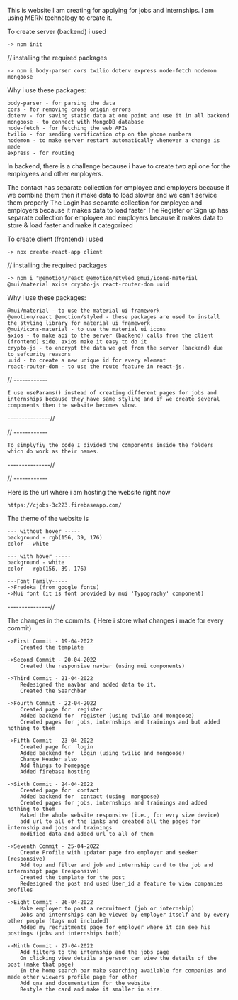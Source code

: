 This is website I am creating for applying for jobs and internships.
I am using MERN technology to create it.

To create server (backend) i used

    -> npm init

// installing the required packages

    -> npm i body-parser cors twilio dotenv express node-fetch nodemon mongoose

Why i use these packages:

    body-parser - for parsing the data
    cors - for removing cross origin errors
    dotenv - for saving static data at one point and use it in all backend
    mongoose - to connect with MongoDB database
    node-fetch - for fetching the web APIs
    twilio - for sending verification otp on the phone numbers
    nodemon - to make server restart automatically whenever a change is made
    express - for routing

In backend, there is a challenge because i have to create two api one for the employees and other employers.

The contact has separate collection for employee and employers because if we combine them then it make data to load slower and we can't service them properly
The Login has separate collection for employee and employers because it makes data to load faster
The Register or Sign up has separate collection for employee and employers because it makes data to store & load faster and make it categorized

To create client (frontend) i used

    -> npx create-react-app client

// installing the required packages

    -> npm i "@emotion/react @emotion/styled @mui/icons-material @mui/material axios crypto-js react-router-dom uuid

Why i use these packages:

    @mui/material - to use the material ui framework
    @emotion/react @emotion/styled - these packages are used to install the styling library for material ui framework
    @mui/icons-material - to use the material ui icons
    axios - to make api to the server (backend) calls from the client (frontend) side. axios make it easy to do it
    crypto-js - to encrypt the data we get from the server (backend) due to sefcurity reasons
    uuid - to create a new unique id for every element
    react-router-dom - to use the route feature in react-js.

// ------------

    I use useParams() instead of creating different pages for jobs and internships because they have same styling and if we create several
    components then the website becomes slow.

---------------//

// ------------

    To simplyfiy the code I divided the components inside the folders which do work as their names.

---------------//

// ------------


Here is the url where i am hosting the website right now

    https://cjobs-3c223.firebaseapp.com/

The theme of the website is

    --- without hover -----
    background - rgb(156, 39, 176)
    color - white

    --- with hover -----
    background - white
    color - rgb(156, 39, 176)

    ---Font Family-----
    ->Fredoka (from google fonts)
    ->Mui font (it is font provided by mui 'Typography' component)

---------------//

The changes in the commits. ( Here i store what changes i made for every commit)

    ->First Commit - 19-04-2022
        Created the template

    ->Second Commit - 20-04-2022
        Created the responsive navbar (using mui components)

    ->Third Commit - 21-04-2022
        Redesigned the navbar and added data to it.
        Created the Searchbar

    ->Fourth Commit - 22-04-2022
        Created page for  register
        Added backend for  register (using twilio and mongoose)
        Created pages for jobs, internships and trainings and but added nothing to them

    ->Fifth Commit - 23-04-2022
        Created page for  login
        Added backend for  login (using twilio and mongoose)
        Change Header also
        Add things to homepage 
        Added firebase hosting

    ->Sixth Commit - 24-04-2022
        Created page for  contact
        Added backend for  contact (using  mongoose)
        Created pages for jobs, internships and trainings and added nothing to them
        Maked the whole website responsive (i.e., for evry size device)
        add url to all of the links and created all the pages for internship and jobs and trainings
        modified data and added url to all of them

    ->Seventh Commit - 25-04-2022
        Create Profile with updator page fro employer and seeker (responsive)
        Add top and filter and job and internship card to the job and internshipt page (responsive)
        Created the template for the post
        Redesigned the post and used User_id a feature to view companies profiles

    ->Eight Commit - 26-04-2022
        Make employer to post a recruitment (job or internship)
        Jobs and internships can be viewed by employer itself and by every other people (tags not included)
        Added my recruitments page for employer where it can see his postings (jobs and internships both)

    ->Ninth Commit - 27-04-2022
        Add filters to the internship and the jobs page
        On clicking view details a perwson can view the details of the post (make that page)
        In the home search bar make searching available for companies and made other viewers profile page for other
        Add qna and documentation for the website
        Restyle the card and make it smaller in size.